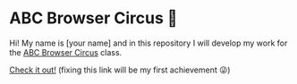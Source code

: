 # ABC Browser Circus 🎪

Hi! My name is [your name] and in this repository I will develop my work for the [ABC Browser Circus](https://abc.leoneckert.com) class. 

[Check it out!](https://abc-student-repo/projects/test-page/) (fixing this link will be my first achievement 😜)

